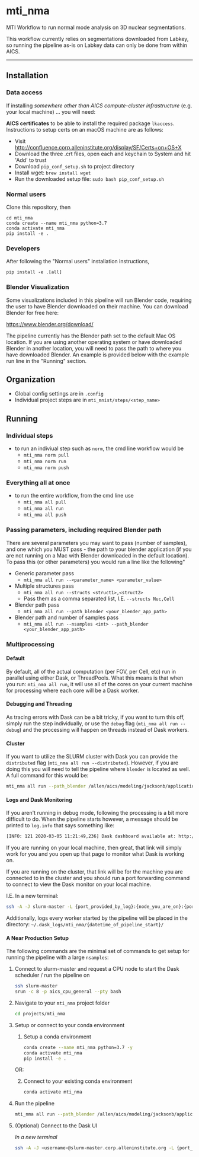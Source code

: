 # mti_nma

MTI Workflow to run normal mode analysis on 3D nuclear segmentations.

This workflow currently relies on segmentations downloaded from Labkey,
so running the pipeline as-is on Labkey data can only be done from within AICS.

---

## Installation

### Data access
If installing *somewhere other than AICS compute-cluster infrastructure* (e.g. your local machine)
... you will need:

**AICS certificates** to be able to install the required package `lkaccess`. Instructions to setup certs on an macOS machine are as follows:

- Visit http://confluence.corp.alleninstitute.org/display/SF/Certs+on+OS+X
- Download the three .crt files, open each and keychain to System and hit 'Add' to trust
- Download `pip_conf_setup.sh` to project directory
- Install wget: `brew install wget`
- Run the downloaded setup file: `sudo bash pip_conf_setup.sh`

### Normal users
Clone this repository, then
```
cd mti_nma
conda create --name mti_nma python=3.7
conda activate mti_nma
pip install -e .
```

### Developers
After following the "Normal users" installation instructions,
```
pip install -e .[all]
```

### Blender Visualization
Some visualizations included in this    pipeline will run Blender code, requiring
the user to have Blender downloaded on their machine. You can download Blender
for free here:

https://www.blender.org/download/

The pipeline currently has the Blender path set to the default Mac OS location.
If you are using another operating system or have downloaded Blender in another
location, you will need to pass the path to where you have downloaded Blender.
An example is provided below with the example run line in the "Running" section.

## Organization
- Global config settings are in `.config`
- Individual project steps are in `mti_mnist/steps/<step_name>`

## Running

### Individual steps
- to run an indiviual step such as `norm`, the cmd line workflow would be
    - `mti_nma norm pull`
    - `mti_nma norm run`
    - `mti_nma norm push`

### Everything all at once
- to run the entire workflow, from the cmd line use
    - `mti_nma all pull`
    - `mti_nma all run`
    - `mti_nma all push`

### Passing parameters, including required Blender path
There are several parameters you may want to pass (number of samples),
and one which you MUST pass - the path to your blender application
(if you are not running on a Mac with Blender downloaded in the
default location).
To pass this (or other parameters) you would run a line like the following"
- Generic parameter pass
    - `mti_nma all run --<parameter_name> <parameter_value>`
- Multiple structures pass
    - `mti_nma all run --structs <struct1>,<struct2>`
    - Pass them as a comma separated list, I.E. `--structs Nuc,Cell`
- Blender path pass
    - `mti_nma all run --path_blender <your_blender_app_path>`
- Blender path and number of samples pass
    - `mti_nma all run --nsamples <int> --path_blender <your_blender_app_path>`

### Multiprocessing

#### Default
By default, all of the actual computation (per FOV, per Cell, etc) run in parallel using either Dask, or ThreadPools.
What this means is that when you run: `mti_nma all run`, it will use all of the cores on your current machine for
processing where each core will be a Dask worker.

#### Debugging and Threading
As tracing errors with Dask can be a bit tricky, if you want to turn this off, simply run the step individually, or use
the `debug` flag (`mti_nma all run --debug`) and the processing will happen on threads instead of Dask workers.

#### Cluster
If you want to utilize the SLURM cluster with Dask you can provide the `distributed` flag
(`mti_nma all run --distributed`). However, if you are doing this you will need to tell the pipeline where `blender` is
located as well. A full command for this would be:

```bash
mti_nma all run --path_blender /allen/aics/modeling/jacksonb/applications/blender-2.82-linux64/blender --distributed
```

#### Logs and Dask Monitoring
If you aren't running in debug mode, following the processing is a bit more difficult to do. When the pipeline starts
however, a message should be printed to `log.info` that says something like:

```bash
[INFO: 121 2020-03-05 11:21:49,236] Dask dashboard available at: http://127.0.0.1:8787/status
```

If you are running on your local machine, then great, that link will simply work for you and you open up that page
to monitor what Dask is working on.

If you are running on the cluster, that link will be for the machine you are connected to in the cluster and you should
run a port forwarding command to connect to view the Dask monitor on your local machine.

I.E. In a new terminal:

```bash
ssh -A -J slurm-master -L {port_provided_by_log}:{node_you_are_on}:{port_provided_by_log} {node_you_are_on}
```

Additionally, logs every worker started by the pipeline will be placed in the directory:
`~/.dask_logs/mti_nma/{datetime_of_pipeline_start}/`

#### A Near Production Setup

The following commands are the minimal set of commands to get setup for running the pipeline with a large `nsamples`:

1. Connect to slurm-master and request a CPU node to start the Dask scheduler / run the pipeline on

    ```bash
    ssh slurm-master
    srun -c 8 -p aics_cpu_general --pty bash
    ```

2. Navigate to your `mti_nma` project folder

    ```bash
    cd projects/mti_nma
    ```

3. Setup or connect to your conda environment

    1. Setup a conda environment

        ```bash
        conda create --name mti_nma python=3.7 -y
        conda activate mti_nma
        pip install -e .
        ```

    OR:

    2. Connect to your existing conda environment

        ```bash
        conda activate mti_nma
        ```

4. Run the pipeline

    ```bash
    mti_nma all run --path_blender /allen/aics/modeling/jacksonb/applications/blender-2.82-linux64/blender --nsamples {int} --distributed
    ```

5. (Optional) Connect to the Dask UI

    _In a new terminal_

    ```bash
    ssh -A -J <username>@slurm-master.corp.alleninstitute.org -L {port_provided_by_log}:{node_you_are_on}:{port_provided_by_log} <username>@{node_you_are_on}
    ```
